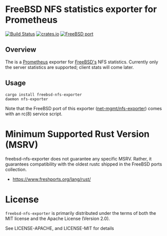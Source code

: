 # FreeBSD NFS statistics exporter for Prometheus

[![Build Status](https://api.cirrus-ci.com/github/Axcient/freebsd-nfs-exporter.svg)](https://cirrus-ci.com/github/Axcient/freebsd-nfs-exporter)
[![crates.io](https://img.shields.io/crates/v/freebsd-nfs-exporter.svg)](https://crates.io/crates/freebsd-nfs-exporter)
[![FreeBSD port](https://repology.org/badge/version-for-repo/freebsd/nfs-exporter.svg)](https://repology.org/project/nfs-exporter/versions)

## Overview

The is a [Prometheus](http://prometheus.io) exporter for
[FreeBSD's](http://www.freebsd.org) NFS statistics.  Currently only the server
statistics are supported; client stats will come later.

## Usage

```
cargo install freebsd-nfs-exporter
daemon nfs-exporter
```

Note that the FreeBSD port of this exporter
([net-mgmt/nfs-exporter](https://www.freshports.org/net-mgmt/nfs-exporter))
comes with an rc(8) service script.

# Minimum Supported Rust Version (MSRV)

freebsd-nfs-exporter does not guarantee any specific MSRV.  Rather, it
guarantees compatibility with the oldest rustc shipped in the FreeBSD ports
collection.

* https://www.freshports.org/lang/rust/

# License

`freebsd-nfs-exporter` is primarily distributed under the terms of both the MIT
license and the Apache License (Version 2.0).

See LICENSE-APACHE, and LICENSE-MIT for details
